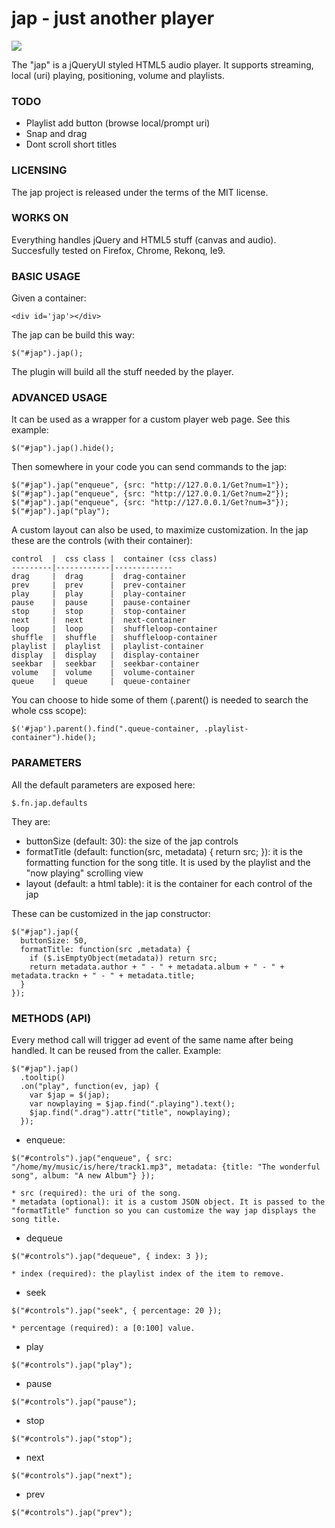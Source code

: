 # jap - just another player
![](https://raw.github.com/pste/jap/master/jap.png)

The "jap" is a jQueryUI styled HTML5 audio player. It supports streaming, local (uri) playing, positioning, volume and playlists.

### TODO
- Playlist add button (browse local/prompt uri)
- Snap and drag
- Dont scroll short titles

### LICENSING
The jap project is released under the terms of the MIT license.

### WORKS ON
Everything handles jQuery and HTML5 stuff (canvas and audio). Succesfully tested on Firefox, Chrome, Rekonq, Ie9.

### BASIC USAGE
Given a container:
```
<div id='jap'></div>
```
The jap can be build this way:
```
$("#jap").jap();
```
The plugin will build all the stuff needed by the player.

### ADVANCED USAGE
It can be used as a wrapper for a custom player web page.
See this example:
```
$("#jap").jap().hide();
```
Then somewhere in your code you can send commands to the jap:
```
$("#jap").jap("enqueue", {src: "http://127.0.0.1/Get?num=1"});
$("#jap").jap("enqueue", {src: "http://127.0.0.1/Get?num=2"});
$("#jap").jap("enqueue", {src: "http://127.0.0.1/Get?num=3"});
$("#jap").jap("play");
```
A custom layout can also be used, to maximize customization.
In the jap these are the controls (with their container):
```
control  |  css class |  container (css class)
---------|------------|-------------
drag     |  drag      |  drag-container
prev     |  prev      |  prev-container
play     |  play      |  play-container
pause    |  pause     |  pause-container
stop     |  stop      |  stop-container
next     |  next      |  next-container
loop     |  loop      |  shuffleloop-container
shuffle  |  shuffle   |  shuffleloop-container
playlist |  playlist  |  playlist-container
display  |  display   |  display-container
seekbar  |  seekbar   |  seekbar-container
volume   |  volume    |  volume-container
queue    |  queue     |  queue-container
```
You can choose to hide some of them (.parent() is needed to search the whole css scope):
```
$('#jap').parent().find(".queue-container, .playlist-container").hide();
```

### PARAMETERS
All the default parameters are exposed here:
```
$.fn.jap.defaults
```
They are:
- buttonSize (default: 30): the size of the jap controls
- formatTitle (default: function(src, metadata) { return src; }): it is the formatting function for the song title. It is
used by the playlist and the "now playing" scrolling view
- layout (default: a html table): it is the container for each control of the jap

These can be customized in the jap constructor:
```
$("#jap").jap({
  buttonSize: 50,
  formatTitle: function(src ,metadata) {	
	if ($.isEmptyObject(metadata)) return src;
	return metadata.author + " - " + metadata.album + " - " + metadata.trackn + " - " + metadata.title;
  }
});
```

### METHODS (API)
Every method call will trigger ad event of the same name after being handled. It can be reused from the caller.
Example:
```
$("#jap").jap()
  .tooltip()
  .on("play", function(ev, jap) {
    var $jap = $(jap);
    var nowplaying = $jap.find(".playing").text();
    $jap.find(".drag").attr("title", nowplaying);
  });
```

- enqueue:
```
$("#controls").jap("enqueue", { src: "/home/my/music/is/here/track1.mp3", metadata: {title: "The wonderful song", album: "A new Album"} });
```
    * src (required): the uri of the song.
    * metadata (optional): it is a custom JSON object. It is passed to the "formatTitle" function so you can customize the way jap displays the song title.
- dequeue
```
$("#controls").jap("dequeue", { index: 3 });
```
    * index (required): the playlist index of the item to remove.
- seek
```
$("#controls").jap("seek", { percentage: 20 });
```
    * percentage (required): a [0:100] value.
- play
```
$("#controls").jap("play");
```
- pause
```
$("#controls").jap("pause");
```
- stop
```
$("#controls").jap("stop");
```
- next
```
$("#controls").jap("next");
```
- prev
```
$("#controls").jap("prev");
```
